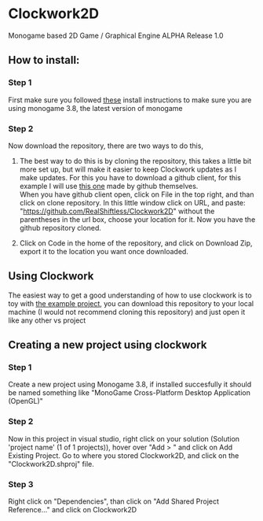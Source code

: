 # Clockwork2D
Monogame based 2D Game / Graphical Engine ALPHA Release 1.0

## How to install:
### Step 1
First make sure you followed [these](https://docs.monogame.net/articles/getting_started/0_getting_started.html) install instructions to make sure you are using monogame 3.8, the latest version of monogame

### Step 2
Now download the repository, there are two ways to do this,

1. The best way to do this is by cloning the repository, this takes a little bit more set up, but will make it easier to keep Clockwork updates as I make updates.
For this you have to download a github client, for this example I will use [this one](https://desktop.github.com) made by github themselves.<br>
When you have github client open, click on File in the top right, and than click on clone repository.
In this little window click on URL, and paste: "https://github.com/RealShiftless/Clockwork2D" without the parentheses in the url box, choose your location for it.
Now you have the github repository cloned.

2. Click on Code in the home of the repository, and click on Download Zip, export it to the location you want once downloaded.


## Using Clockwork
The easiest way to get a good understanding of how to use clockwork is to toy with [the example project](https://github.com/RealShiftless/ClockworkExample), you can download this repository to your local machine (I would not recommend cloning this repository) and just open it like any other vs project


## Creating a new project using clockwork
### Step 1
Create a new project using Monogame 3.8, if installed succesfully it should be named something like "MonoGame Cross-Platform Desktop Application (OpenGL)"

### Step 2
Now in this project in visual studio, right click on your solution (Solution 'project name' (1 of 1 projects)), hover over "Add > " and click on Add Existing Project. Go to where you stored Clockwork2D, and click on the "Clockwork2D.shproj" file.

### Step 3
Right click on "Dependencies", than click on "Add Shared Project Reference..." and click on Clockwork2D
